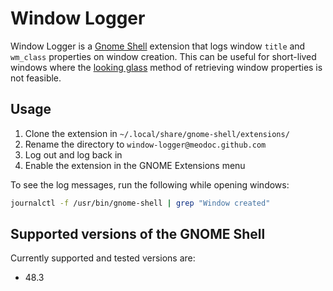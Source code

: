 # Window Logger

Window Logger is a [Gnome Shell](https://gnome.org/) extension that logs window `title` and `wm_class` properties on window creation. This can be useful for short-lived windows where the [looking glass](https://wiki.gnome.org/Projects/GnomeShell/LookingGlass) method of retrieving window properties is not feasible.

## Usage

1. Clone the extension in `~/.local/share/gnome-shell/extensions/`
2. Rename the directory to `window-logger@meodoc.github.com`
3. Log out and log back in
4. Enable the extension in the GNOME Extensions menu

To see the log messages, run the following while opening windows:

```bash
journalctl -f /usr/bin/gnome-shell | grep "Window created"
```

## Supported versions of the GNOME Shell

Currently supported and tested versions are:

- 48.3

